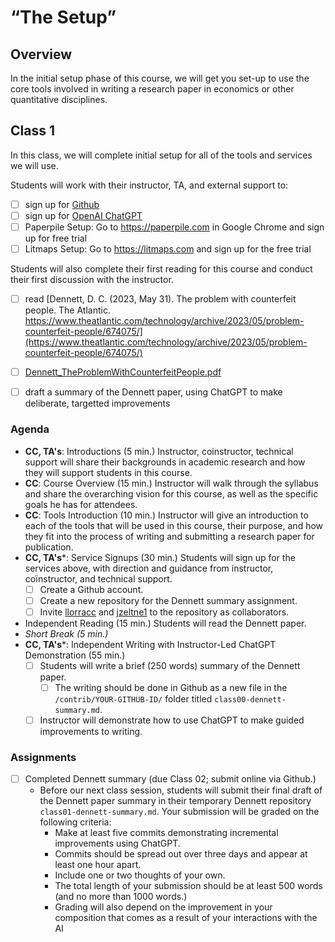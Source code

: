 # “The Setup”

## Overview

In the initial setup phase of this course, we will get you set-up to use the core tools
involved in writing a research paper in economics or other quantitative disciplines.

## Class 1

In this class, we will complete initial setup for all of the tools and services we will use.

Students will work with their instructor, TA, and external support to:
- [ ] sign up for [Github](http://github.com)
- [ ] sign up for [OpenAI ChatGPT](https://openai.com/)
- [ ] Paperpile Setup: Go to https://paperpile.com in Google Chrome and sign up for free trial
- [ ] Litmaps Setup: Go to https://litmaps.com and sign up for the free trial 

Students will also complete their first reading for this course and conduct their first discussion with the instructor.
- [ ] read [Dennett, D. C. (2023, May 31). The problem with counterfeit people. The Atlantic. https://www.theatlantic.com/technology/archive/2023/05/problem-counterfeit-people/674075/](https://www.theatlantic.com/technology/archive/2023/05/problem-counterfeit-people/674075/)
- [ ] [Dennett_TheProblemWithCounterfeitPeople.pdf](https://github.com/user-attachments/files/21942293/Dennett_TheProblemWithCounterfeitPeople.pdf)

- [ ] draft a summary of the Dennett paper, using ChatGPT to make deliberate, targetted improvements

### Agenda

- **CC, TA's**: Introductions (5 min.)
  Instructor, coinstructor, technical support will share their backgrounds in academic research and how they will support students in this course.
- **CC**: Course Overview (15 min.)
  Instructor will walk through the syllabus and share the overarching vision for this course, as well as the specific goals he has for attendees.
- **CC**: Tools Introduction (10 min.)
  Instructor will give an introduction to each of the tools that will be used in this course, their purpose, and how they fit into the process of writing and submitting a research paper for publication.
- **CC, TA's***: Service Signups (30 min.)
  Students will sign up for the services above, with direction and guidance from instructor, coïnstructor, and technical support.
  - [ ] Create a Github account.
  - [ ] Create a new repository for the Dennett summary assignment. 
  - [ ] Invite [llorracc](https://github.com/llorracc/) and [jzeltne1](https://github.com/jzeltne1) to the repository as collaborators.
- Independent Reading (15 min.)
  Students will read the Dennett paper.
- *Short Break (5 min.)*
- **CC, TA's***: Independent Writing with Instructor-Led ChatGPT Demonstration (55 min.)
  - [ ] Students will write a brief (250 words) summary of the Dennett paper.
    - [ ] The writing should be done in Github as a new file in the `/contrib/YOUR-GITHUB-ID/` folder titled `class00-dennett-summary.md`.
  - [ ] Instructor will demonstrate how to use ChatGPT to make guided improvements to writing.

### Assignments

- [ ] Completed Dennett summary (due Class 02; submit online via Github.)
  - Before our next class session, students will submit their final draft of the Dennett paper summary in their temporary Dennett repository `class01-dennett-summary.md`. Your submission will be graded on the following criteria:
    - Make at least five commits demonstrating incremental improvements using ChatGPT.
    - Commits should be spread out over three days and appear at least one hour apart.
    - Include one or two thoughts of your own.
    - The total length of your submission should be at least 500 words (and no more than 1000 words.)
    - Grading will also depend on the improvement in your composition that comes as a result of your interactions with the AI
